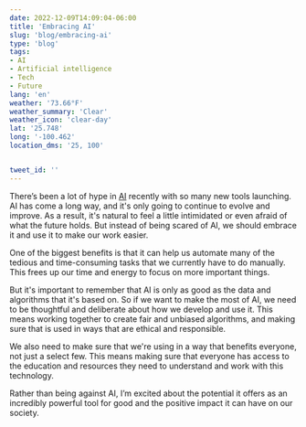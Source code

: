 ```yaml
---
date: 2022-12-09T14:09:04-06:00
title: 'Embracing AI'
slug: 'blog/embracing-ai'
type: 'blog'
tags:
- AI
- Artificial intelligence
- Tech
- Future
lang: 'en'
weather: '73.66°F'
weather_summary: 'Clear'
weather_icon: 'clear-day'
lat: '25.748'
long: '-100.462'
location_dms: '25, 100'


tweet_id: ''
---
```

There’s been a lot of hype in [AI](https://en.wikipedia.org/wiki/Artificial_intelligence) recently with so many new tools launching. AI has come a long way, and it's only going to continue to evolve and improve. As a result, it's natural to feel a little intimidated or even afraid of what the future holds. But instead of being scared of AI, we should embrace it and use it to make our work easier.

One of the biggest benefits is that it can help us automate many of the tedious and time-consuming tasks that we currently have to do manually. This frees up our time and energy to focus on more important things.

But it's important to remember that AI is only as good as the data and algorithms that it's based on. So if we want to make the most of AI, we need to be thoughtful and deliberate about how we develop and use it. 
This means working together to create fair and unbiased algorithms, and making sure that is used in ways that are ethical and responsible.

We also need to make sure that we're using in a way that benefits everyone, not just a select few. This means making sure that everyone has access to the education and resources they need to understand and work with this technology.

Rather than being against AI,  I’m excited about the potential it offers as an incredibly powerful tool for good and the positive impact it can have on our society.
